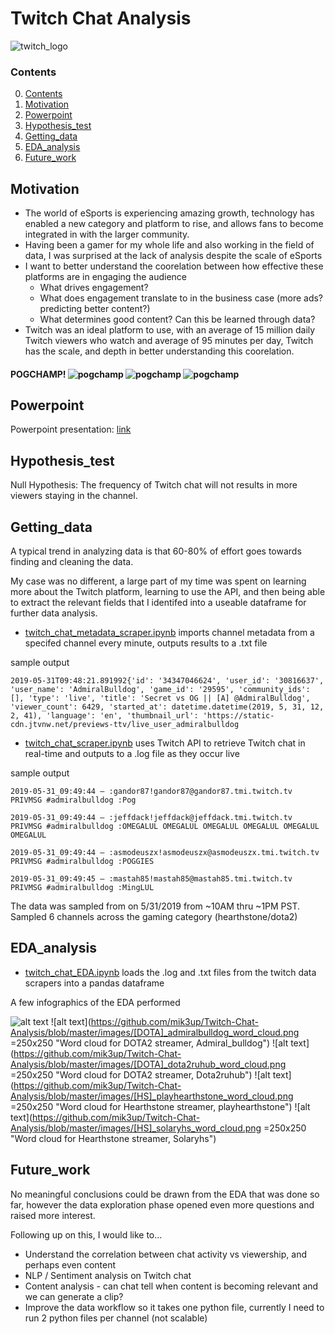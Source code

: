# Twitch Chat Analysis
![twitch_logo](https://github.com/mik3up/Twitch-Chat-Analysis/blob/master/images/twitch_logo.png)

### Contents
0. [Contents](#contents)
1. [Motivation](#motivation)
2. [Powerpoint](#Powerpoint)
3. [Hypothesis_test](#Hypothesis_test)
4. [Getting_data](#Getting_data)
5. [EDA_analysis](#EDA_analysis)
6. [Future_work](#Future_work)
 

<!-- add background on what twitch -->

## Motivation

* The world of eSports is experiencing amazing growth, technology has enabled a new category and platform to rise, and allows fans to become integrated in with the larger community.
* Having been a gamer for my whole life and also working in the field of data, I was surprised at the lack of analysis despite the scale of eSports
* I want to better understand the coorelation between how effective these platforms are in engaging the audience
    * What drives engagement?
    * What does engagement translate to in the business case (more ads? predicting better content?)
    * What determines good content? Can this be learned through data?
* Twitch was an ideal platform to use, with an average of 15 million daily Twitch viewers who watch and average of 95 minutes per day, Twitch has the scale, and depth in better understanding this coorelation.

#### POGCHAMP! ![pogchamp](https://github.com/mik3up/Twitch-Chat-Analysis/blob/master/images/pogchamp.jpg) ![pogchamp](https://github.com/mik3up/Twitch-Chat-Analysis/blob/master/images/pogchamp.jpg) ![pogchamp](https://github.com/mik3up/Twitch-Chat-Analysis/blob/master/images/pogchamp.jpg)

## Powerpoint

Powerpoint presentation: [link](https://drive.google.com/file/d/1v_HMjvs2c6H-bqARwmNgRTE1vPNxhU1k/view?usp=sharing)

## Hypothesis_test

Null Hypothesis: The frequency of Twitch chat will not results in more viewers staying in the channel.

## Getting_data

A typical trend in analyzing data is that 60-80% of effort goes towards finding and cleaning the data.

My case was no different, a large part of my time was spent on learning more about the Twitch platform, learning to use the API, and then being able to extract the relevant fields that I identifed into a useable dataframe for further data analysis.

* [twitch_chat_metadata_scraper.ipynb](https://github.com/mik3up/Twitch-Chat-Analysis/blob/master/src/twitch_chat_metadata_scraper.ipynb) imports channel metadata from a specifed channel every minute, outputs results to a .txt file

sample output
```
2019-05-31T09:48:21.891992{'id': '34347046624', 'user_id': '30816637', 'user_name': 'AdmiralBulldog', 'game_id': '29595', 'community_ids': [], 'type': 'live', 'title': 'Secret vs OG || [A] @AdmiralBulldog', 'viewer_count': 6429, 'started_at': datetime.datetime(2019, 5, 31, 12, 2, 41), 'language': 'en', 'thumbnail_url': 'https://static-cdn.jtvnw.net/previews-ttv/live_user_admiralbulldog
```

* [twitch_chat_scraper.ipynb](https://github.com/mik3up/Twitch-Chat-Analysis/blob/master/src/twitch_chat_scraper.ipynb) uses Twitch API to retrieve Twitch chat in real-time and outputs to a .log file as they occur live

sample output
```
2019-05-31_09:49:44 — :gandor87!gandor87@gandor87.tmi.twitch.tv PRIVMSG #admiralbulldog :Pog

2019-05-31_09:49:44 — :jeffdack!jeffdack@jeffdack.tmi.twitch.tv PRIVMSG #admiralbulldog :OMEGALUL OMEGALUL OMEGALUL OMEGALUL OMEGALUL OMEGALUL

2019-05-31_09:49:44 — :asmodeuszx!asmodeuszx@asmodeuszx.tmi.twitch.tv PRIVMSG #admiralbulldog :POGGIES

2019-05-31_09:49:45 — :mastah85!mastah85@mastah85.tmi.twitch.tv PRIVMSG #admiralbulldog :MingLUL
```

The data was sampled from on 5/31/2019 from ~10AM thru ~1PM PST.
Sampled 6 channels across the gaming category (hearthstone/dota2)

## EDA_analysis

* [twitch_chat_EDA.ipynb](https://github.com/mik3up/Twitch-Chat-Analysis/blob/master/src/twitch_chat_EDA.ipynb) loads the .log and .txt files from the twitch data scrapers into a pandas dataframe

A few infographics of the EDA performed

![alt text](https://github.com/mik3up/Twitch-Chat-Analysis/blob/master/images/bar_chat_count.png "channel v chat count")
![alt text](https://github.com/mik3up/Twitch-Chat-Analysis/blob/master/images/[DOTA]_admiralbulldog_word_cloud.png =250x250 "Word cloud for DOTA2 streamer, Admiral_bulldog")
![alt text](https://github.com/mik3up/Twitch-Chat-Analysis/blob/master/images/[DOTA]_dota2ruhub_word_cloud.png =250x250 "Word cloud for DOTA2 streamer, Dota2ruhub")
![alt text](https://github.com/mik3up/Twitch-Chat-Analysis/blob/master/images/[HS]_playhearthstone_word_cloud.png =250x250 "Word cloud for Hearthstone streamer, playhearthstone")
![alt text](https://github.com/mik3up/Twitch-Chat-Analysis/blob/master/images/[HS]_solaryhs_word_cloud.png =250x250 "Word cloud for Hearthstone streamer, Solaryhs")


## Future_work

No meaningful conclusions could be drawn from the EDA that was done so far, however the data exploration phase opened even more questions and raised more interest.

Following up on this, I would like to...

* Understand the correlation between chat activity vs viewership, and perhaps even content
* NLP / Sentiment analysis on Twitch chat
* Content analysis - can chat tell when content is becoming relevant and we can generate a clip?
* Improve the data workflow so it takes one python file, currently I need to run 2 python files per channel (not scalable)

